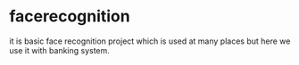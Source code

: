 # facerecognition
it is basic face recognition project which is used at many places but here we use it with banking system.
